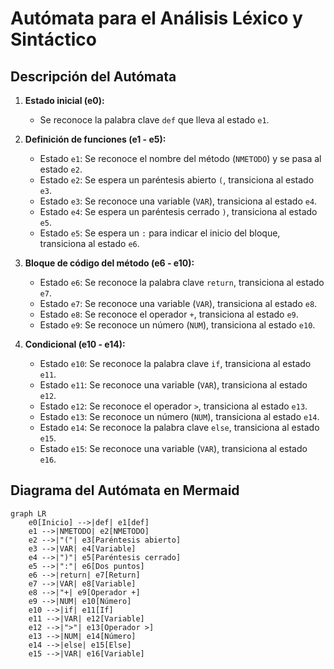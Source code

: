# Autómata para el Análisis Léxico y Sintáctico

## Descripción del Autómata

1. **Estado inicial (e0):**

   - Se reconoce la palabra clave `def` que lleva al estado `e1`.

2. **Definición de funciones (e1 - e5):**

   - Estado `e1`: Se reconoce el nombre del método (`NMETODO`) y se pasa al estado `e2`.
   - Estado `e2`: Se espera un paréntesis abierto `(`, transiciona al estado `e3`.
   - Estado `e3`: Se reconoce una variable (`VAR`), transiciona al estado `e4`.
   - Estado `e4`: Se espera un paréntesis cerrado `)`, transiciona al estado `e5`.
   - Estado `e5`: Se espera un `:` para indicar el inicio del bloque, transiciona al estado `e6`.

3. **Bloque de código del método (e6 - e10):**

   - Estado `e6`: Se reconoce la palabra clave `return`, transiciona al estado `e7`.
   - Estado `e7`: Se reconoce una variable (`VAR`), transiciona al estado `e8`.
   - Estado `e8`: Se reconoce el operador `+`, transiciona al estado `e9`.
   - Estado `e9`: Se reconoce un número (`NUM`), transiciona al estado `e10`.

4. **Condicional (e10 - e14):**
   - Estado `e10`: Se reconoce la palabra clave `if`, transiciona al estado `e11`.
   - Estado `e11`: Se reconoce una variable (`VAR`), transiciona al estado `e12`.
   - Estado `e12`: Se reconoce el operador `>`, transiciona al estado `e13`.
   - Estado `e13`: Se reconoce un número (`NUM`), transiciona al estado `e14`.
   - Estado `e14`: Se reconoce la palabra clave `else`, transiciona al estado `e15`.
   - Estado `e15`: Se reconoce una variable (`VAR`), transiciona al estado `e16`.

## Diagrama del Autómata en Mermaid

```mermaid
graph LR
    e0[Inicio] -->|def| e1[def]
    e1 -->|NMETODO| e2[NMETODO]
    e2 -->|"("| e3[Paréntesis abierto]
    e3 -->|VAR| e4[Variable]
    e4 -->|")"| e5[Paréntesis cerrado]
    e5 -->|":"| e6[Dos puntos]
    e6 -->|return| e7[Return]
    e7 -->|VAR| e8[Variable]
    e8 -->|"+| e9[Operador +]
    e9 -->|NUM| e10[Número]
    e10 -->|if| e11[If]
    e11 -->|VAR| e12[Variable]
    e12 -->|">"| e13[Operador >]
    e13 -->|NUM| e14[Número]
    e14 -->|else| e15[Else]
    e15 -->|VAR| e16[Variable]
```
